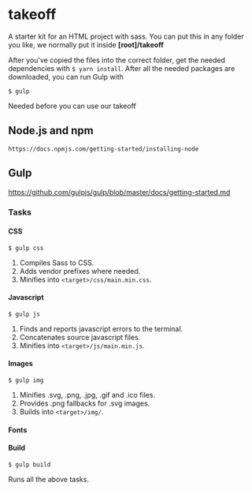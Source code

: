 takeoff
=======

A starter kit for an HTML project with sass. You can put this in any folder you like, we normally put it inside **[root]/takeoff**

After you've copied the files into the correct folder, get the needed dependencies with `$ yarn install`. After all the needed packages are downloaded, you can run Gulp with

```
$ gulp
```

Needed before you can use our takeoff

## Node.js and npm
```
https://docs.npmjs.com/getting-started/installing-node
```

## Gulp

https://github.com/gulpjs/gulp/blob/master/docs/getting-started.md

### Tasks

#### CSS

```
$ gulp css
```

1. Compiles Sass to CSS.
2. Adds vendor prefixes where needed.
3. Minifies into `<target>/css/main.min.css`.

#### Javascript

```
$ gulp js
```

1. Finds and reports javascript errors to the terminal.
2. Concatenates source javascript files.
3. Minifies into `<target>/js/main.min.js`.


#### Images

```
$ gulp img
```

1. Minifies .svg, .png, .jpg, .gif and .ico files.
2. Provides .png fallbacks for .svg images.
3. Builds into `<target>/img/`.

#### Fonts

#### Build

```
$ gulp build
```

Runs all the above tasks.